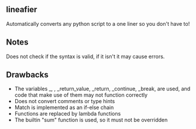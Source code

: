 ## lineafier
Automatically converts any python script to a one liner so you don't have to!

## Notes
Does not check if the syntax is valid, if it isn't it may cause errors.

## Drawbacks
- The variables _, , _return_value, _return, _continue, _break,  are used, and code that make use of them may not function correctly
- Does not convert comments or type hints
- Match is implemented as an if-else chain
- Functions are replaced by lambda functions
- The builtin "sum" function is used, so it must not be overridden